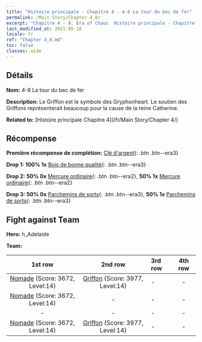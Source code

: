 ```yaml
---
title: "Histoire principale - Chapitre 4 - 4-8 La tour du bec de fer"
permalink: /Main Story/Chapter 4_8/
excerpt: "Chapitre 4 - 8. Era of Chaos  Histoire principale - Chapitre 4_8. 4-8 La tour du bec de fer"
last_modified_at: 2021-05-18
locale: fr
ref: "Chapter 4_8.md"
toc: false
classes: wide
---
```


## Détails

 **Nom:** 4-8 La tour du bec de fer

 **Description:** Le Griffon est le symbole des Gryphonheart. Le soutien des Griffons représenterait beaucoup pour la cause de la reine Catherine.

 **Related to:** [Histoire principale Chapitre 4](/fr/Main Story/Chapter 4/)

## Récompense

 **Première récompense de complétion:** [Clé d'argent](/ItemsFR/con_693/){: .btn .btn--era3}

 **Drop 1:** **100% 1x** [Bois de bonne qualité](/ItemsFR/mat_13/){: .btn .btn--era3}

 **Drop 2:** **50% 0x** [Mercure ordinaire](/ItemsFR/mat_8/){: .btn .btn--era2}, **50% 1x** [Mercure ordinaire](/ItemsFR/mat_8/){: .btn .btn--era2}

 **Drop 3:** **50% 0x** [Parchemins de sorts](/ItemsFR/con_694/){: .btn .btn--era3}, **50% 1x** [Parchemins de sorts](/ItemsFR/con_694/){: .btn .btn--era3}


## Fight against Team
 **Hero:** h_Adelaide

 **Team:**


  | 1st row | 2nd row | 3rd row | 4th row |
  |:----:|:----:|:----|:----:|
  | [Nomade](/fr/units/Nomad/) (Score: 3672, Level:14)  | [Griffon](/fr/units/Griffin/) (Score: 3977, Level:14)  | - | - |
  | [Nomade](/fr/units/Nomad/) (Score: 3672, Level:14)  | - | - | - |
  | - | - | - | - |
  | [Nomade](/fr/units/Nomad/) (Score: 3672, Level:14)  | [Griffon](/fr/units/Griffin/) (Score: 3977, Level:14)  | - | - |


